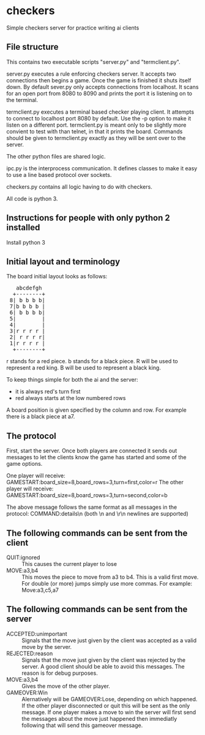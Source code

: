 checkers
========

Simple checkers server for practice writing ai clients

File structure
--------------
This contains two executable scripts "server.py" and "termclient.py".

server.py executes a rule enforcing checkers server. It accepts two connections then
begins a game. Once the game is finished it shuts itself down. By default sever.py only
accepts connections from localhost. It scans for an open port from 8080 to 8090 and prints
the port it is listening on to the terminal.

termclient.py executes a terminal based checker playing client. It attempts to connect to
localhost port 8080 by default. Use the -p option to make it listen on a different port.
termclient.py is meant only to be slightly more convient to test with than telnet, in that it
prints the board. Commands should be given to termclient.py exactly as they will be sent over
to the server.

The other python files are shared logic.

ipc.py is the interprocess communication. It defines classes to make it easy to use a line based
protocol over sockets.

checkers.py contains all logic having to do with checkers.

All code is python 3.

Instructions for people with only python 2 installed
----------------------------------------------------

Install python 3

Initial layout and terminology
------------------------------

The board initial layout looks as follows:

<pre>
   abcdefgh
  +--------+
 8| b b b b|
 7|b b b b |
 6| b b b b|
 5|        |
 4|        |
 3|r r r r |
 2| r r r r|
 1|r r r r |
  +--------+
</pre>

r stands for a red piece. b stands for a black piece.
R will be used to represent a red king. B will be used to represent a black king.

To keep things simple for both the ai and the server:
 * it is always red's turn first
 * red always starts at the low numbered rows

A board position is given specified by the column and row. For example there is a
black piece at a7.

The protocol
------------

First, start the server. Once both players are connected it sends out messages
to let the clients know the game has started and some of the game options.

One player will receive:
GAMESTART:board\_size=8,board\_rows=3,turn=first,color=r
The other player will receive:
GAMESTART:board\_size=8,board\_rows=3,turn=second,color=b

The above message follows the same format as all messages in the protocol:
COMMAND:details\n
(both \n and \r\n newlines are supported)

The following commands can be sent from the client
--------------------------------------------------

<dl>
 <dt>QUIT:ignored</dt>
 <dd>This causes the current player to lose</dd>

 <dt>MOVE:a3,b4</dt>
 <dd>This moves the piece to move from a3 to b4. This is a valid first move.
     For double (or more) jumps simply use more commas. For example:
     Move:a3,c5,a7</dd>
</dl>

The following commands can be sent from the server
--------------------------------------------------

<dl>
 <dt>ACCEPTED:unimportant</dt>
 <dd>Signals that the move just given by the client was accepted as a valid
     move by the server.</dd>

 <dt>REJECTED:reason</dt>
 <dd>Signals that the move just given by the client was rejected by the server.
     A good client should be able to avoid this messages. The reason is for debug
     purposes.</dd>

 <dt>MOVE:a3,b4</dt>
 <dd>Gives the move of the other player.</dd>

 <dt>GAMEOVER:Win</dt>
 <dd>Alernatively will be GAMEOVER:Lose, depending on which happened. If the other
     player disconnected or quit this will be sent as the only message. If one player
     makes a move to win the server will first send the messages about the move just
     happened then immediatly following that will send this gameover message.</dd>
</dl>

